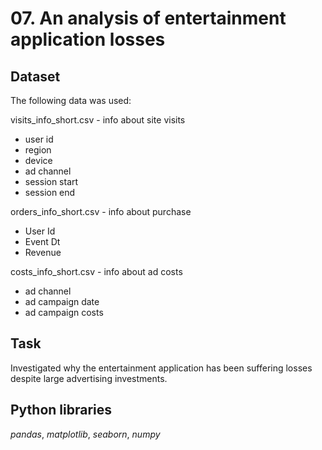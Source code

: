# 07. An analysis of entertainment application losses


## Dataset

The following data was used:

visits_info_short.csv - info about site visits
* user id 
* region 
* device 
* ad channel 
* session start 
* session end 

orders_info_short.csv - info about purchase
* User Id 
* Event Dt 
* Revenue 

costs_info_short.csv - info about ad costs
* ad channel 
* ad campaign date
* ad campaign costs

## Task

Investigated why the entertainment application has been suffering losses despite large advertising investments.  

## Python libraries
*pandas*, *matplotlib*, *seaborn*, *numpy*
